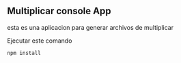 

## Multiplicar console App

esta es una aplicacion para generar archivos de multiplicar

Ejecutar este comando

```
npm install
```